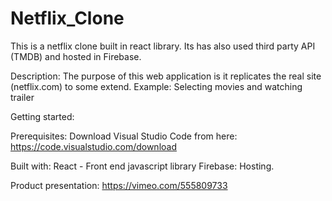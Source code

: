 # Netflix_Clone
This is a netflix clone built in react library. Its has also used third party API (TMDB) and hosted in Firebase.


Description: The purpose of this web application is it replicates the real site (netflix.com) to some extend. Example: Selecting movies and watching trailer

Getting started:

Prerequisites: Download Visual Studio Code from here: https://code.visualstudio.com/download

Built with: React - Front end javascript library 
Firebase: Hosting.

Product presentation: https://vimeo.com/555809733
